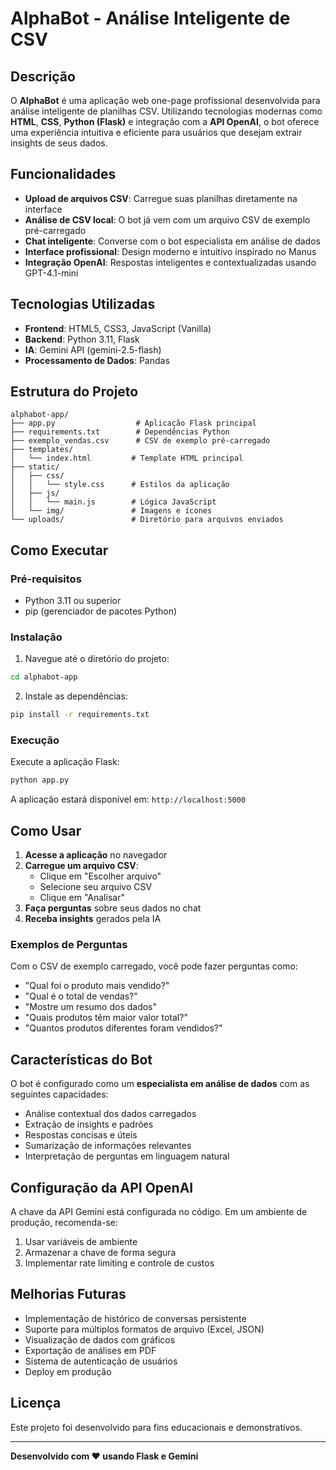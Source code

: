 # AlphaBot - Análise Inteligente de CSV

## Descrição

O **AlphaBot** é uma aplicação web one-page profissional desenvolvida para análise inteligente de planilhas CSV. Utilizando tecnologias modernas como **HTML**, **CSS**, **Python (Flask)** e integração com a **API OpenAI**, o bot oferece uma experiência intuitiva e eficiente para usuários que desejam extrair insights de seus dados.

## Funcionalidades

- **Upload de arquivos CSV**: Carregue suas planilhas diretamente na interface
- **Análise de CSV local**: O bot já vem com um arquivo CSV de exemplo pré-carregado
- **Chat inteligente**: Converse com o bot especialista em análise de dados
- **Interface profissional**: Design moderno e intuitivo inspirado no Manus
- **Integração OpenAI**: Respostas inteligentes e contextualizadas usando GPT-4.1-mini

## Tecnologias Utilizadas

- **Frontend**: HTML5, CSS3, JavaScript (Vanilla)
- **Backend**: Python 3.11, Flask
- **IA**: Gemini API (gemini-2.5-flash)
- **Processamento de Dados**: Pandas

## Estrutura do Projeto

```
alphabot-app/
├── app.py                  # Aplicação Flask principal
├── requirements.txt        # Dependências Python
├── exemplo_vendas.csv      # CSV de exemplo pré-carregado
├── templates/
│   └── index.html         # Template HTML principal
├── static/
│   ├── css/
│   │   └── style.css      # Estilos da aplicação
│   ├── js/
│   │   └── main.js        # Lógica JavaScript
│   └── img/               # Imagens e ícones
└── uploads/               # Diretório para arquivos enviados
```

## Como Executar

### Pré-requisitos

- Python 3.11 ou superior
- pip (gerenciador de pacotes Python)

### Instalação

1. Navegue até o diretório do projeto:
```bash
cd alphabot-app
```

2. Instale as dependências:
```bash
pip install -r requirements.txt
```

### Execução

Execute a aplicação Flask:
```bash
python app.py
```

A aplicação estará disponível em: `http://localhost:5000`

## Como Usar

1. **Acesse a aplicação** no navegador
2. **Carregue um arquivo CSV**:
   - Clique em "Escolher arquivo"
   - Selecione seu arquivo CSV
   - Clique em "Analisar"
3. **Faça perguntas** sobre seus dados no chat
4. **Receba insights** gerados pela IA

### Exemplos de Perguntas

Com o CSV de exemplo carregado, você pode fazer perguntas como:

- "Qual foi o produto mais vendido?"
- "Qual é o total de vendas?"
- "Mostre um resumo dos dados"
- "Quais produtos têm maior valor total?"
- "Quantos produtos diferentes foram vendidos?"

## Características do Bot

O bot é configurado como um **especialista em análise de dados** com as seguintes capacidades:

- Análise contextual dos dados carregados
- Extração de insights e padrões
- Respostas concisas e úteis
- Sumarização de informações relevantes
- Interpretação de perguntas em linguagem natural

## Configuração da API OpenAI

A chave da API Gemini está configurada no código. Em um ambiente de produção, recomenda-se:

1. Usar variáveis de ambiente
2. Armazenar a chave de forma segura
3. Implementar rate limiting e controle de custos

## Melhorias Futuras

- Implementação de histórico de conversas persistente
- Suporte para múltiplos formatos de arquivo (Excel, JSON)
- Visualização de dados com gráficos
- Exportação de análises em PDF
- Sistema de autenticação de usuários
- Deploy em produção

## Licença

Este projeto foi desenvolvido para fins educacionais e demonstrativos.

---

**Desenvolvido com ❤️ usando Flask e Gemini**

